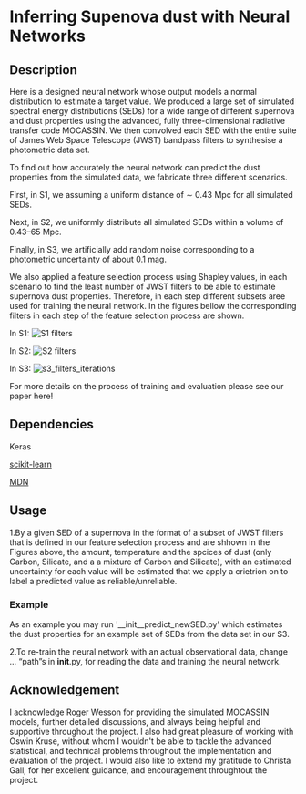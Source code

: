 
# Inferring Supenova dust with Neural Networks

## Description


Here is a designed neural network whose output models a normal distribution to estimate a target value.
We produced a large set of simulated spectral energy distributions (SEDs) for a wide range of different supernova and dust properties using the advanced,
fully three-dimensional radiative transfer code MOCASSIN. We then convolved each SED with the entire suite of James Web Space
Telescope (JWST) bandpass filters to synthesise a photometric data set.



To find out how accurately the neural network can predict the dust properties from the simulated data, we fabricate three different scenarios.


First, in S1, we assuming a uniform distance of ∼ 0.43 Mpc for all simulated SEDs.

Next, in S2, we uniformly distribute all simulated SEDs within a volume of 0.43–65 Mpc.

Finally, in S3, we artificially add random noise corresponding to a photometric uncertainty of about 0.1 mag.

We also applied a feature selection process using Shapley values, in each scenario to find the least number of JWST filters to be able to estimate supernova dust properties. Therefore, in each step different subsets aree used for training the neural network. In the figures bellow the corresponding filters in each step of the feature selection process are shown.

In S1: ![S1 filters](https://user-images.githubusercontent.com/29614210/147156639-70dee60a-7c9e-4888-9890-fa2458a97a95.png)

In S2: ![S2 filters](https://user-images.githubusercontent.com/29614210/147156716-a44f3e95-e628-4c9c-ab2e-d109ecbd24f7.png)

In S3: ![s3_filters_iterations](https://user-images.githubusercontent.com/29614210/147156777-cc973599-506e-40fa-81ab-2ad2518b7c3c.png)



For more details on the process of training and evaluation please see our paper here!




## Dependencies

Keras

[scikit-learn](https://scikit-learn.org/stable/)

[MDN](https://github.com/ZoeAnsari/keras-mdn-layer)

## Usage

1.By a given SED of a supernova in the format of a subset of JWST filters that is defined in our feature selection process and are shhown in the Figures above, the amount, temperature and the spcices of dust (only Carbon, Silicate, and a a mixture of Carbon and Silicate), with an estimated uncertainty for each value will be estimated that we apply a crietrion on to label a predicted value as reliable/unreliable.

### Example

As an example you may run '__init__predict_newSED.py' which estimates the dust properties for an example set of SEDs from the data set in our S3.



2.To re-train the neural network with an actual observational data, change ... “path”s in __init__.py, for reading the data and training the neural network.


## Acknowledgement

I acknowledge Roger Wesson for providing the simulated MOCASSIN models, further detailed discussions, and always being helpful and supportive throughout the project. I also had great pleasure of working with Oswin Kruse, without whom I wouldn't be able to tackle the advanced statistical, and technical problems throughout the implementation and evaluation of the project. I would also like to extend my gratitude to Christa Gall, for her excellent guidance, and encouragement throughtout the project. 
